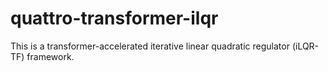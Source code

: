 # quattro-transformer-ilqr
This is a transformer-accelerated iterative linear quadratic regulator (iLQR-TF) framework. 
